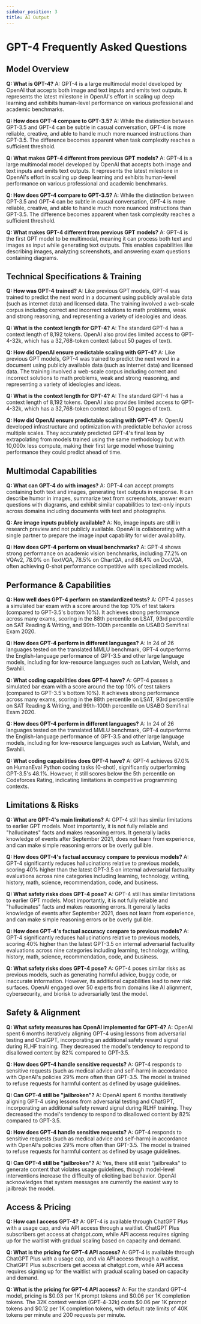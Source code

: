 ```yaml
---
sidebar_position: 3
title: AI Output
---
```


# GPT-4 Frequently Asked Questions

## Model Overview

**Q: What is GPT-4?**
A: GPT-4 is a large multimodal model developed by OpenAI that accepts both image and text inputs and emits text outputs. It represents the latest milestone in OpenAI's effort in scaling up deep learning and exhibits human-level performance on various professional and academic benchmarks.

**Q: How does GPT-4 compare to GPT-3.5?**
A: While the distinction between GPT-3.5 and GPT-4 can be subtle in casual conversation, GPT-4 is more reliable, creative, and able to handle much more nuanced instructions than GPT-3.5. The difference becomes apparent when task complexity reaches a sufficient threshold.

**Q: What makes GPT-4 different from previous GPT models?**
A: GPT-4 is a large multimodal model developed by OpenAI that accepts both image and text inputs and emits text outputs. It represents the latest milestone in OpenAI's effort in scaling up deep learning and exhibits human-level performance on various professional and academic benchmarks.

**Q: How does GPT-4 compare to GPT-3.5?**
A: While the distinction between GPT-3.5 and GPT-4 can be subtle in casual conversation, GPT-4 is more reliable, creative, and able to handle much more nuanced instructions than GPT-3.5. The difference becomes apparent when task complexity reaches a sufficient threshold.

**Q: What makes GPT-4 different from previous GPT models?**
A: GPT-4 is the first GPT model to be multimodal, meaning it can process both text and images as input while generating text outputs. This enables capabilities like describing images, analyzing screenshots, and answering exam questions containing diagrams.

## Technical Specifications & Training

**Q: How was GPT-4 trained?**
A: Like previous GPT models, GPT-4 was trained to predict the next word in a document using publicly available data (such as internet data) and licensed data. The training involved a web-scale corpus including correct and incorrect solutions to math problems, weak and strong reasoning, and representing a variety of ideologies and ideas.

**Q: What is the context length for GPT-4?**
A: The standard GPT-4 has a context length of 8,192 tokens. OpenAI also provides limited access to GPT-4-32k, which has a 32,768-token context (about 50 pages of text).

**Q: How did OpenAI ensure predictable scaling with GPT-4?**
A: Like previous GPT models, GPT-4 was trained to predict the next word in a document using publicly available data (such as internet data) and licensed data. The training involved a web-scale corpus including correct and incorrect solutions to math problems, weak and strong reasoning, and representing a variety of ideologies and ideas.

**Q: What is the context length for GPT-4?**
A: The standard GPT-4 has a context length of 8,192 tokens. OpenAI also provides limited access to GPT-4-32k, which has a 32,768-token context (about 50 pages of text).

**Q: How did OpenAI ensure predictable scaling with GPT-4?**
A: OpenAI developed infrastructure and optimization with predictable behavior across multiple scales. They accurately predicted GPT-4's final loss by extrapolating from models trained using the same methodology but with 10,000x less compute, making their first large model whose training performance they could predict ahead of time.

## Multimodal Capabilities

**Q: What can GPT-4 do with images?**
A: GPT-4 can accept prompts containing both text and images, generating text outputs in response. It can describe humor in images, summarize text from screenshots, answer exam questions with diagrams, and exhibit similar capabilities to text-only inputs across domains including documents with text and photographs.

**Q: Are image inputs publicly available?**
A: No, image inputs are still in research preview and not publicly available. OpenAI is collaborating with a single partner to prepare the image input capability for wider availability.

**Q: How does GPT-4 perform on visual benchmarks?**
A: GPT-4 shows strong performance on academic vision benchmarks, including 77.2% on VQAv2, 78.0% on TextVQA, 78.5% on ChartQA, and 88.4% on DocVQA, often achieving 0-shot performance competitive with specialized models.

## Performance & Capabilities

**Q: How well does GPT-4 perform on standardized tests?**
A: GPT-4 passes a simulated bar exam with a score around the top 10% of test takers (compared to GPT-3.5's bottom 10%). It achieves strong performance across many exams, scoring in the 88th percentile on LSAT, 93rd percentile on SAT Reading & Writing, and 99th-100th percentile on USABO Semifinal Exam 2020.

**Q: How does GPT-4 perform in different languages?**
A: In 24 of 26 languages tested on the translated MMLU benchmark, GPT-4 outperforms the English-language performance of GPT-3.5 and other large language models, including for low-resource languages such as Latvian, Welsh, and Swahili.

**Q: What coding capabilities does GPT-4 have?**
A: GPT-4 passes a simulated bar exam with a score around the top 10% of test takers (compared to GPT-3.5's bottom 10%). It achieves strong performance across many exams, scoring in the 88th percentile on LSAT, 93rd percentile on SAT Reading & Writing, and 99th-100th percentile on USABO Semifinal Exam 2020.

**Q: How does GPT-4 perform in different languages?**
A: In 24 of 26 languages tested on the translated MMLU benchmark, GPT-4 outperforms the English-language performance of GPT-3.5 and other large language models, including for low-resource languages such as Latvian, Welsh, and Swahili.

**Q: What coding capabilities does GPT-4 have?** A: GPT-4 achieves 67.0% on HumanEval Python coding tasks (0-shot), significantly outperforming GPT-3.5's 48.1%. However, it still scores below the 5th percentile on Codeforces Rating, indicating limitations in competitive programming contexts.

## Limitations & Risks

**Q: What are GPT-4's main limitations?**
A: GPT-4 still has similar limitations to earlier GPT models. Most importantly, it is not fully reliable and "hallucinates" facts and makes reasoning errors. It generally lacks knowledge of events after September 2021, does not learn from experience, and can make simple reasoning errors or be overly gullible.

**Q: How does GPT-4's factual accuracy compare to previous models?**
A: GPT-4 significantly reduces hallucinations relative to previous models, scoring 40% higher than the latest GPT-3.5 on internal adversarial factuality evaluations across nine categories including learning, technology, writing, history, math, science, recommendation, code, and business.

**Q: What safety risks does GPT-4 pose?**
A: GPT-4 still has similar limitations to earlier GPT models. Most importantly, it is not fully reliable and "hallucinates" facts and makes reasoning errors. It generally lacks knowledge of events after September 2021, does not learn from experience, and can make simple reasoning errors or be overly gullible.

**Q: How does GPT-4's factual accuracy compare to previous models?** 
A: GPT-4 significantly reduces hallucinations relative to previous models, scoring 40% higher than the latest GPT-3.5 on internal adversarial factuality evaluations across nine categories including learning, technology, writing, history, math, science, recommendation, code, and business.

**Q: What safety risks does GPT-4 pose?** 
A: GPT-4 poses similar risks as previous models, such as generating harmful advice, buggy code, or inaccurate information. However, its additional capabilities lead to new risk surfaces. OpenAI engaged over 50 experts from domains like AI alignment, cybersecurity, and biorisk to adversarially test the model.

## Safety & Alignment

**Q: What safety measures has OpenAI implemented for GPT-4?**
A: OpenAI spent 6 months iteratively aligning GPT-4 using lessons from adversarial testing and ChatGPT, incorporating an additional safety reward signal during RLHF training. They decreased the model's tendency to respond to disallowed content by 82% compared to GPT-3.5.

**Q: How does GPT-4 handle sensitive requests?**
A: GPT-4 responds to sensitive requests (such as medical advice and self-harm) in accordance with OpenAI's policies 29% more often than GPT-3.5. The model is trained to refuse requests for harmful content as defined by usage guidelines.

**Q: Can GPT-4 still be "jailbroken"?**
A: OpenAI spent 6 months iteratively aligning GPT-4 using lessons from adversarial testing and ChatGPT, incorporating an additional safety reward signal during RLHF training. They decreased the model's tendency to respond to disallowed content by 82% compared to GPT-3.5.

**Q: How does GPT-4 handle sensitive requests?**
A: GPT-4 responds to sensitive requests (such as medical advice and self-harm) in accordance with OpenAI's policies 29% more often than GPT-3.5. The model is trained to refuse requests for harmful content as defined by usage guidelines.

**Q: Can GPT-4 still be "jailbroken"?**
A: Yes, there still exist "jailbreaks" to generate content that violates usage guidelines, though model-level interventions increase the difficulty of eliciting bad behavior. OpenAI acknowledges that system messages are currently the easiest way to jailbreak the model.

## Access & Pricing

**Q: How can I access GPT-4?**
A: GPT-4 is available through ChatGPT Plus with a usage cap, and via API access through a waitlist. ChatGPT Plus subscribers get access at chatgpt.com, while API access requires signing up for the waitlist with gradual scaling based on capacity and demand.

**Q: What is the pricing for GPT-4 API access?**
A: GPT-4 is available through ChatGPT Plus with a usage cap, and via API access through a waitlist. ChatGPT Plus subscribers get access at chatgpt.com, while API access requires signing up for the waitlist with gradual scaling based on capacity and demand.

**Q: What is the pricing for GPT-4 API access?**
A: For the standard GPT-4 model, pricing is $0.03 per 1K prompt tokens and $0.06 per 1K completion tokens. The 32K context version (GPT-4-32k) costs $0.06 per 1K prompt tokens and $0.12 per 1K completion tokens, with default rate limits of 40K tokens per minute and 200 requests per minute.
